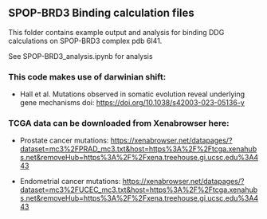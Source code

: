 ## SPOP-BRD3 Binding calculation files

This folder contains example output and analysis for binding DDG calculations on SPOP-BRD3 complex pdb 6I41.

See SPOP-BRD3_analysis.ipynb for analysis

### This code makes use of darwinian shift: 

* Hall et al. Mutations observed in somatic evolution reveal underlying gene mechanisms doi: https://doi.org/10.1038/s42003-023-05136-y

### TCGA data can be downloaded from Xenabrowser here:

* Prostate cancer mutations: https://xenabrowser.net/datapages/?dataset=mc3%2FPRAD_mc3.txt&host=https%3A%2F%2Ftcga.xenahubs.net&removeHub=https%3A%2F%2Fxena.treehouse.gi.ucsc.edu%3A443

* Endometrial cancer mutations: https://xenabrowser.net/datapages/?dataset=mc3%2FUCEC_mc3.txt&host=https%3A%2F%2Ftcga.xenahubs.net&removeHub=https%3A%2F%2Fxena.treehouse.gi.ucsc.edu%3A443
